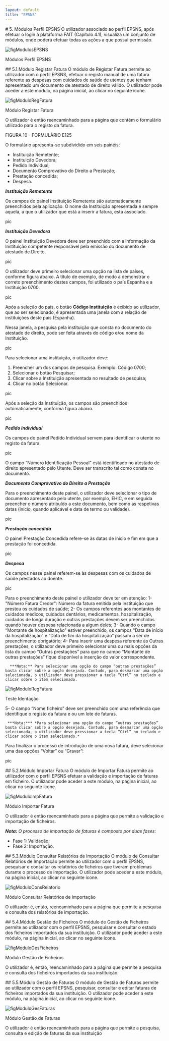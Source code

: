 ```yaml
---
layout: default
title: "EPSNS"
---
```


<p id="EPSNS"></p>
# 5. Módulos Perfil EPSNS
O utilizador associado ao perfil EPSNS, após efetuar o login à plataforma FAIT (Capítulo 4.1), visualiza um conjunto de módulos, onde poderá efetuar todas as ações a que possui permissão.

![figModulosEPSNS](img/capitulo5/Modulos.png)

<p class="caption" id="figModulosEPSNS">Módulos Perfil EPSNS </p>

<p id="registarFatura"></p>
## 5.1.Módulo Registar Fatura
O módulo de Registar Fatura permite ao utilizador com o perfil EPSNS, efetuar o registo manual de uma fatura referente as despesas com cuidados de saúde de utentes que tenham apresentado um documento de atestado de direito válido. O utilizador pode aceder a este módulo, na página inicial, ao clicar no seguinte ícone.

![figModuloRegFatura](img/capitulo5/5_1ModuloRegFatura.png)

<p class="caption" id="figModuloRegFatura">Módulo Registar Fatura </p>

O utilizador é então reencaminhado para a página que contém o formulário utilizado para o registo da fatura.

FIGURA 10 - FORMULÁRIO E125

O formulário apresenta-se subdividido em seis painéis:
* Instituição Remetente;
* Instituição Devedora;
* Pedido Individual;
* Documento Comprovativo do Direito a Prestação;
* Prestação concedida;
* Despesa.

***Instituição Remetente***

Os campos do painel Instituição Remetente são automaticamente preenchidos pela aplicação. O nome da Instituição apresentada é sempre aquela, a que o utilizador que está a inserir a fatura, está associado.

pic


***Instituição Devedora***

O painel Instituição Devedora deve ser preenchido com a informação da Instituição competente responsável pela emissão do documento de atestado de Direito.

pic

O utilizador deve primeiro selecionar uma opção na lista de países, conforme figura abaixo. A título de exemplo, de modo a demonstrar o correto preenchimento destes campos, foi utilizado o país Espanha e a Instituição 0700.

pic

Após a seleção do país, o botão **Código Instituição** é exibido ao utilizador, que ao ser selecionado, é apresentada uma janela com a relação de instituições deste país (Espanha).

Nessa janela, a pesquisa pela instituição que consta no documento do atestado de direito, pode ser feita através do código e/ou nome da Instituição.

pic

Para selecionar uma instituição, o utilizador deve:
1. Preencher um dos campos de pesquisa. Exemplo: Código 0700;
2. Selecionar o botão Pesquisar;
3. Clicar sobre a Instituição apresentada no resultado de pesquisa;
4. Clicar no botão Selecionar.

pic

Após a seleção da Instituição, os campos são preenchidos automaticamente, conforma figura abaixo.

pic


***Pedido Individual***

Os campos do painel Pedido Individual servem para identificar o utente no registo da fatura.

pic

O campo “Número Identificação Pessoal” está identificado no atestado de direito apresentado pelo Utente. Deve ser transcrito tal como consta no documento.


***Documento Comprovativo do Direito a Prestação***

Para o preenchimento deste painel, o utilizador deve selecionar o tipo de documento apresentado pelo utente, por exemplo, EHIC, e em seguida preencher o número atribuído a este documento, bem como as respetivas datas (início, quando aplicável e data de termo ou validade).

pic


***Prestação concedida***

O painel Prestação Concedida refere-se às datas de início e fim em que a prestação foi concedida.

pic


***Despesa***

Os campos nesse painel referem-se às despesas com os cuidados de saúde prestados ao doente.

pic

Para o preenchimento deste painel o utilizador deve ter em atenção:
1- 
"Número Fatura Credor": Número da fatura emitida pela Instituição que prestou os cuidados de saúde;
2-
Os campos referentes aos montantes de cuidados médicos, cuidados dentários, medicamentos, hospitalização, cuidados de longa duração e outras prestações devem ser preenchidos quando houver despesa relacionada a algum deles;
3-
Quando o campo “Montante de hospitalização” estiver preenchido, os campos “Data de início da hospitalização” e “Data de fim da hospitalização” passam a ser de preenchimento obrigatório;
4-  Para inserir uma despesa referente às Outras prestações, o utilizador deve primeiro selecionar uma ou mais opções da lista do campo “Outras prestações” para que no campo “Montante de outras prestações” fique disponível a inserção do valor correspondente.

      ***Nota:** Para selecionar uma opção do campo “outras prestações” basta clicar sobre a opção desejada. Contudo, para desmarcar uma opção selecionada, o utilizador deve pressionar a tecla “Ctrl” no teclado e clicar sobre o item selecionado.

![figModuloRegFatura](img/capitulo5/5_1ModuloRegFatura.png)

<p class="caption" id="figModuloRegFatura">Teste Identação </p>

5-
O campo “Nome ficheiro” deve ser preenchido com uma referência que identifique o registo da fatura e ou um lote de faturas.

     ***Nota:*** *Para selecionar uma opção do campo “outras prestações” basta clicar sobre a opção desejada. Contudo, para desmarcar uma opção selecionada, o utilizador deve pressionar a tecla “Ctrl” no teclado e clicar sobre o item selecionado.*
      
Para finalizar o processo de introdução de uma nova fatura, deve selecionar uma das opções “Voltar” ou “Gravar”:

pic


<p id="importarFatura"></p>
## 5.2.Módulo Importar Fatura
O módulo de Importar Fatura permite ao utilizador com o perfil EPSNS efetuar a validação e importação de faturas em ficheiro. O utilizador pode aceder a este módulo, na página inicial, ao clicar no seguinte ícone.

![figModuloImpFatura](img/capitulo5/5_2ModuloImpFatura.png)

<p class="caption" id="figModuloImpFatura">Módulo Importar Fatura </p>

O utilizador é então reencaminhado para a página que permite a validação e importação de ficheiros.

***Nota:** O processo de importação de faturas é composto por duas fases:*
* Fase 1: Validação;
* Fase 2: Importação.




<p id="consultarRelatorios"></p>
## 5.3.Módulo Consultar Relatórios de Importação
O módulo de Consultar Relatórios de Importação permite ao utilizador com o perfil EPSNS, pesquisar e consultar os relatórios de ficheiros que tiveram problemas durante o processo de importação. O utilizador pode aceder a este módulo, na página inicial, ao clicar no seguinte ícone.

![figModuloConsRelatorio](img/capitulo5/5_3ModuloConsRelatorio.png)

<p class="caption" id="figModuloConsRelatorio">Módulo Consultar Relatórios de Importação </p>

O utilizador é, então, reencaminhado para a página que permite a pesquisa e consulta dos relatórios de importação.

<p id="gesFicheirosEPSNS"></p>
## 5.4.Módulo Gestão de Ficheiros
O módulo de Gestão de Ficheiros permite ao utilizador com o perfil EPSNS, pesquisar e consultar o estado dos ficheiros importados da sua instituição. O utilizador pode aceder a este módulo, na página inicial, ao clicar no seguinte ícone.

![figModuloGesFicheiros](img/capitulo5/5_4ModuloGesFicheiros.png)

<p class="caption" id="figModuloGesFicheiros">Módulo Gestão de Ficheiros </p>

O utilizador é, então, reencaminhado para a página que permite a pesquisa e consulta dos
ficheiros importados da sua instituição.

<p id="gesFaturasEPSNS"></p>
## 5.5.Módulo Gestão de Faturas
O módulo de Gestão de Faturas permite ao utilizador com o perfil EPSNS, pesquisar, consultar e editar faturas de ficheiros importados da sua instituição. O utilizador pode aceder a este módulo, na página inicial, ao clicar no seguinte ícone.


![figModuloGesFaturas](img/capitulo5/5_5ModuloGesFaturas.png)

<p class="caption" id="figModuloGesFaturas">Módulo Gestão de Faturas </p>

O utilizador é então reencaminhado para a página que permite a pesquisa, consulta e edição de faturas da sua instituição
